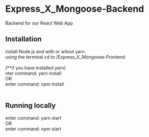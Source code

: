 # Express_X_Mongoose-Backend
Backend for our React Web App

<h2> Installation </h2>
install Node.js and with or witout yarn </br> 
using the terminal cd to /Express_X_Mongoose-Frontend </br> 
</br>
(**if you have installed yarn)</br>
 nter command: yarn install </br> 
OR </br>
enter command: npm install </br>
</br>
<h2> Running locally </h2>
enter command: yarn start</br>
OR </br>
enter command: npm start </br>
</br></br></br>